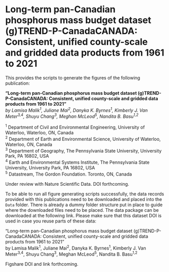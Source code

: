 # Long-term pan-Canadian phosphorus mass budget dataset (g)TREND-P-CanadaCANADA: Consistent, unified county-scale and gridded data products from 1961 to 2021

This provides the scripts to generate the figures of the following publication:

**“Long-term pan-Canadian phosphorus mass budget dataset (g)TREND-P-CanadaCANADA: Consistent, unified county-scale and gridded data products from 1961 to 2021”**<br>
_by Lamisa Malik<sup>1</sup>, Juliane Mai<sup>2</sup>, Danyka K. Byrnes<sup>1</sup>, Kimberly J. Van Meter<sup>3,4</sup>, Shuyu Chang<sup>3</sup>, Meghan McLeod<sup>5</sup>, Nandita B. Basu<sup>1,2</sup>_

<sup>1</sup> Department of Civil and Environmental Engineering, University of Waterloo, Waterloo, ON, Canada <br>
<sup>2</sup> Department of Earth and Environmental Science, University of Waterloo, Waterloo, ON, Canada <br>
<sup>3</sup> Department of Geography, The Pennsylvania State University, University Park, PA 16802, USA <br>
<sup>4</sup> Earth and Environmental Systems Institute, The Pennsylvania State University, University Park, PA 16802, USA <br>
<sup>5</sup> Datastream, The Gordon Foundation. Toronto, ON, Canada <br>

Under review with Nature Scientific Data. DOI forthcoming.

To be able to run all figure generating scripts successfully, the data records provided with this publications need to be downloaded and placed into the `Data` folder. There is already a dummy folder structure put in place to guide where the downloaded files need to be placed. The data package can be downloaded at the following link. Please make sure that this dataset DOI is used in case you reuse parts of these data:

“Long-term pan-Canadian phosphorus mass budget dataset (g)TREND-P-CanadaCANADA: Consistent, unified county-scale and gridded data products from 1961 to 2021”<br>
by Lamisa Malik<sup>1</sup>, Juliane Mai<sup>2</sup>, Danyka K. Byrnes<sup>1</sup>, Kimberly J. Van Meter<sup>3,4</sup>, Shuyu Chang<sup>3</sup>, Meghan McLeod<sup>5</sup>, Nandita B. Basu<sup>1,2</sup>

Figshare DOI and link forthcoming.

